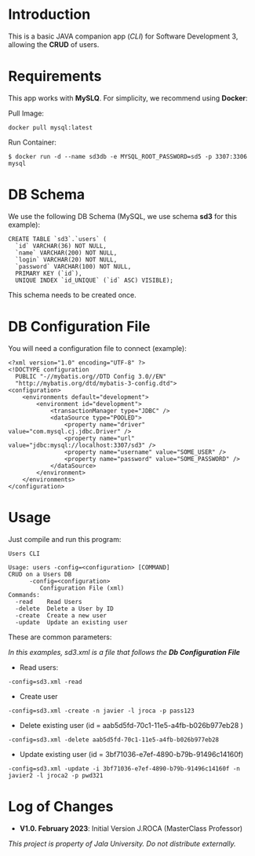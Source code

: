 
# Introduction

This is a basic JAVA companion app (*CLI*) for Software Development 3, allowing the  **CRUD** of users.

# Requirements

This app works with **MySLQ**. For simplicity, we recommend using **Docker**:

Pull Image:
```
docker pull mysql:latest
```

Run Container:
```
$ docker run -d --name sd3db -e MYSQL_ROOT_PASSWORD=sd5 -p 3307:3306 mysql
```

# DB Schema

We use the following DB Schema (MySQL, we use schema **sd3** for this example):

```
CREATE TABLE `sd3`.`users` (
  `id` VARCHAR(36) NOT NULL,
  `name` VARCHAR(200) NOT NULL,
  `login` VARCHAR(20) NOT NULL,
  `password` VARCHAR(100) NOT NULL,
  PRIMARY KEY (`id`),
  UNIQUE INDEX `id_UNIQUE` (`id` ASC) VISIBLE);
```

This schema needs to be created once.

# DB Configuration File
You will need a configuration file to connect (example):

```
<?xml version="1.0" encoding="UTF-8" ?>
<!DOCTYPE configuration
  PUBLIC "-//mybatis.org//DTD Config 3.0//EN"
  "http://mybatis.org/dtd/mybatis-3-config.dtd">
<configuration>
	<environments default="development">
		<environment id="development">
			<transactionManager type="JDBC" />
			<dataSource type="POOLED">
				<property name="driver" value="com.mysql.cj.jdbc.Driver" />
				<property name="url" value="jdbc:mysql://localhost:3307/sd3" />
				<property name="username" value="SOME_USER" />
				<property name="password" value="SOME_PASSWORD" />
			</dataSource>
		</environment>
	</environments>
</configuration>
```

# Usage

Just compile and run this program:

```
Users CLI

Usage: users -config=<configuration> [COMMAND]
CRUD on a Users DB
      -config=<configuration>
         Configuration File (xml)
Commands:
  -read    Read Users
  -delete  Delete a User by ID
  -create  Create a new user
  -update  Update an existing user
```

These are common parameters:

_In this examples, sd3.xml is a file that follows the **Db Configuration File**_

* Read users:

```
-config=sd3.xml -read 
```

* Create user
```
-config=sd3.xml -create -n javier -l jroca -p pass123
```

* Delete existing user (id = aab5d5fd-70c1-11e5-a4fb-b026b977eb28 )
```
-config=sd3.xml -delete aab5d5fd-70c1-11e5-a4fb-b026b977eb28 
```

* Update existing user (id = 3bf71036-e7ef-4890-b79b-91496c14160f)
```
-config=sd3.xml -update -i 3bf71036-e7ef-4890-b79b-91496c14160f -n javier2 -l jroca2 -p pwd321
```

# Log of Changes

- **V1.0. February 2023**:  Initial Version J.ROCA (MasterClass Professor)

_This project is property of Jala University. Do not distribute externally._